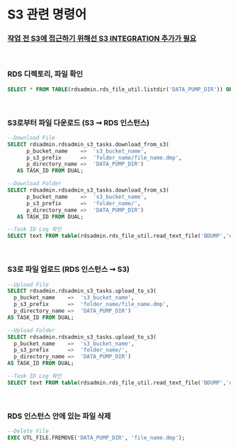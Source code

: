 S3 관련 명령어
===

### [작업 전 S3에 접근하기 위해선 S3 INTEGRATION 추가가 필요](./s3-integration.md)

<br>

### RDS 디렉토리, 파일 확인
```sql
SELECT * FROM TABLE(rdsadmin.rds_file_util.listdir('DATA_PUMP_DIR')) ORDER BY MTIME;
```

<br>

### S3로부터 파일 다운로드 (S3 ➞ RDS 인스턴스)
```sql
--Download File
SELECT rdsadmin.rdsadmin_s3_tasks.download_from_s3(
      p_bucket_name    =>  's3_bucket_name', 
      p_s3_prefix      =>  'folder_name/file_name.dmp', 
      p_directory_name =>  'DATA_PUMP_DIR') 
   AS TASK_ID FROM DUAL;

--Download Folder
SELECT rdsadmin.rdsadmin_s3_tasks.download_from_s3(
      p_bucket_name    =>  's3_bucket_name', 
      p_s3_prefix      =>  'folder_name/', 
      p_directory_name =>  'DATA_PUMP_DIR') 
   AS TASK_ID FROM DUAL;

--Task ID Log 확인
SELECT text FROM table(rdsadmin.rds_file_util.read_text_file('BDUMP','dbtask-1652167354883-36.log'));
```

<br>

### S3로 파일 업로드 (RDS 인스턴스 ➞ S3)
```sql
--Upload File
SELECT rdsadmin.rdsadmin_s3_tasks.upload_to_s3(
  p_bucket_name    =>  's3_bucket_name',
  p_s3_prefix      =>  'folder_name/file_name.dmp', 
  p_directory_name =>  'DATA_PUMP_DIR') 
AS TASK_ID FROM DUAL;

--Upload Folder
SELECT rdsadmin.rdsadmin_s3_tasks.upload_to_s3(
  p_bucket_name    =>  's3_bucket_name',
  p_s3_prefix      =>  'folder_name/', 
  p_directory_name =>  'DATA_PUMP_DIR') 
AS TASK_ID FROM DUAL;

--Task ID Log 확인
SELECT text FROM table(rdsadmin.rds_file_util.read_text_file('BDUMP','dbtask-1652167354883-36.log'));
```

<br>

### RDS 인스턴스 안에 있는 파일 삭제
```sql
--Delete File
EXEC UTL_FILE.FREMOVE('DATA_PUMP_DIR', 'file_name.dmp');
```

<br>

